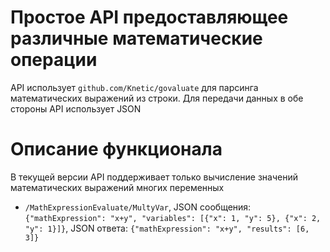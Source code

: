 # Простое API предоставляющее различные математические операции
API использует ```github.com/Knetic/govaluate``` для парсинга математических
выражений из строки. Для передачи данных в обе стороны API использует JSON
# Описание функционала
В текущей версии API поддерживает только вычисление значений математических 
выражений многих переменных 
  - ```/MathExpressionEvaluate/MultyVar```,
    JSON сообщения: ```{"mathExpression": "x+y", "variables": [{"x": 1, "y": 5}, {"x": 2, "y": 1}]}```,
    JSON ответа: ```{"mathExpression": "x+y", "results": [6, 3]}```
  
